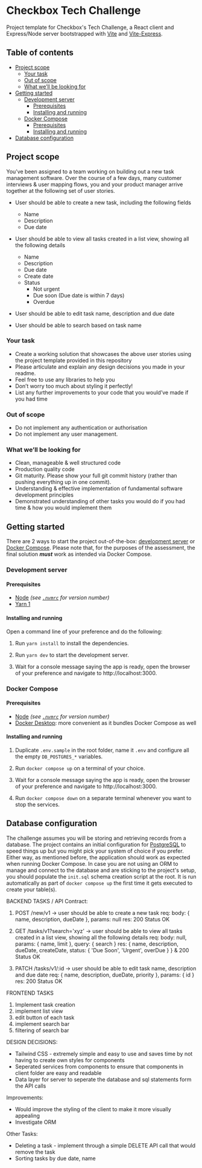 # Checkbox Tech Challenge <!-- omit in toc -->

Project template for Checkbox's Tech Challenge, a React client and Express/Node server bootstrapped with [Vite](https://vitejs.dev/) and [Vite-Express](https://github.com/szymmis/vite-express).

## Table of contents <!-- omit in toc -->

- [Project scope](#project-scope)
    - [Your task](#your-task)
    - [Out of scope](#out-of-scope)
    - [What we’ll be looking for](#what-well-be-looking-for)
- [Getting started](#getting-started)
    - [Development server](#development-server)
        - [Prerequisites](#prerequisites)
        - [Installing and running](#installing-and-running)
    - [Docker Compose](#docker-compose)
        - [Prerequisites](#prerequisites-1)
        - [Installing and running](#installing-and-running-1)
- [Database configuration](#database-configuration)

## Project scope

You’ve been assigned to a team working on building out a new task
management software. Over the course of a few days, many customer
interviews & user mapping flows, you and your product manager arrive
together at the following set of user stories.

- User should be able to create a new task, including the following
  fields
    - Name
    - Description
    - Due date

- User should be able to view all tasks created in a list view, showing
  all the following details
    - Name
    - Description
    - Due date
    - Create date
    - Status
        - Not urgent
        - Due soon (Due date is within 7 days)
        - Overdue
- User should be able to edit task name, description and due date
- User should be able to search based on task name

### Your task

- Create a working solution that showcases the above user
  stories using the project template provided in this repository
- Please articulate and explain any design decisions you made in your
  readme.
- Feel free to use any libraries to help you
- Don’t worry too much about styling it perfectly!
- List any further improvements to your code that you would’ve made if
  you had time

### Out of scope

- Do not implement any authentication or authorisation
- Do not implement any user management.

### What we’ll be looking for

- Clean, manageable & well structured code
- Production quality code
- Git maturity. Please show your full git commit history (rather than
  pushing everything up in one commit).
- Understanding & effective implementation of fundamental software development principles
- Demonstrated understanding of other tasks you would do if you had time
  & how you would implement them

## Getting started

There are 2 ways to start the project out-of-the-box: [development server](#development-server) or [Docker Compose](#docker-compose). Please note that, for the purposes of the assessment, the final solution **_must_** work as intended via Docker Compose.

### Development server

#### Prerequisites

- [Node](https://nodejs.org/en/) _(see [`.nvmrc`](.nvmrc) for version number)_
- [Yarn 1](https://classic.yarnpkg.com/lang/en/)

#### Installing and running

Open a command line of your preference and do the following:

1. Run `yarn install` to install the dependencies.

2. Run `yarn dev` to start the development server.

3. Wait for a console message saying the app is ready, open the browser of your preference and navigate to http://localhost:3000.

### Docker Compose

#### Prerequisites

- [Node](https://nodejs.org/en/) _(see [`.nvmrc`](.nvmrc) for version number)_
- [Docker Desktop](https://docs.docker.com/desktop/): more convenient as it bundles Docker Compose as well

#### Installing and running

1. Duplicate `.env.sample` in the root folder, name it `.env` and configure all the empty `DB_POSTGRES_*` variables.

2. Run `docker compose up` on a terminal of your choice.

3. Wait for a console message saying the app is ready, open the browser of your preference and navigate to http://localhost:3000.

4. Run `docker compose down` on a separate terminal whenever you want to stop the services.

## Database configuration

The challenge assumes you will be storing and retrieving records from a database. The project contains an initial configuration for [PostgreSQL](https://www.postgresql.org/) to speed things up but you might pick your system of choice if you prefer. Either way, as mentioned before, the application should work as expected when running Docker Compose.
In case you are not using an ORM to manage and connect to the database and are sticking to the project's setup, you should populate the `init.sql` schema creation script at the root. It is run automatically as part of `docker compose up` the first time it gets executed to create your table(s).

BACKEND TASKS / API Contract:

1. POST /new/v1 -> user should be able to create a new task
    req: body: { name, description, dueDate }, params: null
    res: 200 Status OK

2. GET /tasks/v1?search='xyz' -> user should be able to view all tasks created in a list view, showing all the following details
    req: body: null, params: { name, limit }, query: { search }
    res: { name, description, dueDate, createDate, status: { 'Due Soon', 'Urgent', overDue } } & 200 Status OK

3. PATCH /tasks/v1/:id -> user should be able to edit task name, description and due date
    req: { name, description, dueDate, priority }, params: { id }
    res: 200 Status OK

FRONTEND TASKS
1. Implement task creation
2. implement list view
3. edit button of each task
4. implement search bar
5. filtering of search bar

DESIGN DECISIONS:
- Tailwind CSS - extremely simple and easy to use and saves time by not having to create own styles for components
- Seperated services from components to ensure that components in client folder are easy and readable
- Data layer for server to seperate the database and sql statements form the API calls

Improvements:
- Would improve the styling of the client to make it more visually appealing
- Investigate ORM

Other Tasks:
- Deleting a task - implement through a simple DELETE API call that would remove the task
- Sorting tasks by due date, name